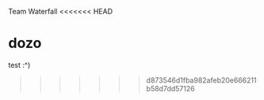 Team Waterfall
<<<<<<< HEAD

dozo
=======
test :^)
>>>>>>> d873546d1fba982afeb20e666211b58d7dd57126
